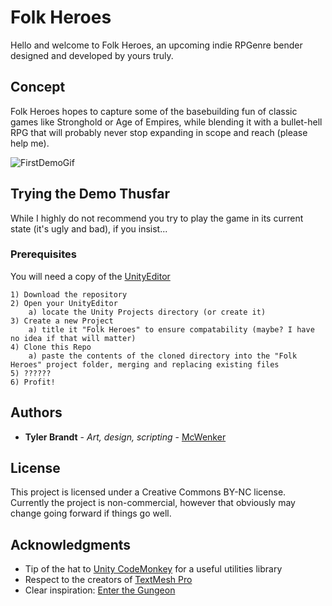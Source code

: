 # Folk Heroes

Hello and welcome to Folk Heroes, an upcoming indie RPGenre bender designed and developed by yours truly.

## Concept

Folk Heroes hopes to capture some of the basebuilding fun of classic games like Stronghold or Age of Empires, while blending it with a bullet-hell RPG that will probably never stop expanding in scope and reach (please help me).

![FirstDemoGif](DemoImages/AIswarm.gif?raw=true "Just need to add some bullets, some traps, a few more monsters...")

## Trying the Demo Thusfar

While I highly do not recommend you try to play the game in its current state (it's ugly and bad), if you insist...

### Prerequisites

You will need a copy of the [UnityEditor](https://unity3d.com/)

	1) Download the repository
	2) Open your UnityEditor
		a) locate the Unity Projects directory (or create it)
	3) Create a new Project
		a) title it "Folk Heroes" to ensure compatability (maybe? I have no idea if that will matter)
	4) Clone this Repo
		a) paste the contents of the cloned directory into the "Folk Heroes" project folder, merging and replacing existing files
	5) ??????
	6) Profit!

## Authors

* **Tyler Brandt** - *Art, design, scripting* - [McWenker](https://github.com/McWenker/)

## License

This project is licensed under a Creative Commons BY-NC license. Currently the project is non-commercial, however that obviously may change going forward if things go well.

## Acknowledgments

* Tip of the hat to [Unity CodeMonkey](https://unitycodemonkey.com) for a useful utilities library
* Respect to the creators of [TextMesh Pro](http://digitalnativestudios.com/textmeshpro/docs/)
* Clear inspiration: [Enter the Gungeon](http://dodgeroll.com/)
